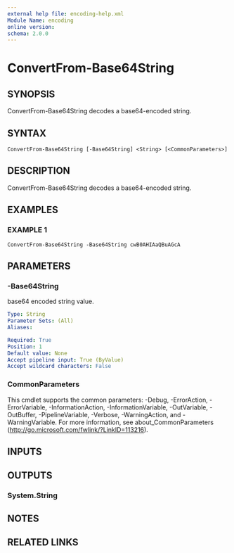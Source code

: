 ```yaml
---
external help file: encoding-help.xml
Module Name: encoding
online version:
schema: 2.0.0
---
```


# ConvertFrom-Base64String

## SYNOPSIS
ConvertFrom-Base64String decodes a base64-encoded string.

## SYNTAX

```
ConvertFrom-Base64String [-Base64String] <String> [<CommonParameters>]
```

## DESCRIPTION
ConvertFrom-Base64String decodes a base64-encoded string.

## EXAMPLES

### EXAMPLE 1
```
ConvertFrom-Base64String -Base64String cwB0AHIAaQBuAGcA
```

## PARAMETERS

### -Base64String
base64 encoded string value.

```yaml
Type: String
Parameter Sets: (All)
Aliases:

Required: True
Position: 1
Default value: None
Accept pipeline input: True (ByValue)
Accept wildcard characters: False
```

### CommonParameters
This cmdlet supports the common parameters: -Debug, -ErrorAction, -ErrorVariable, -InformationAction, -InformationVariable, -OutVariable, -OutBuffer, -PipelineVariable, -Verbose, -WarningAction, and -WarningVariable.
For more information, see about_CommonParameters (http://go.microsoft.com/fwlink/?LinkID=113216).

## INPUTS

## OUTPUTS

### System.String
## NOTES

## RELATED LINKS
